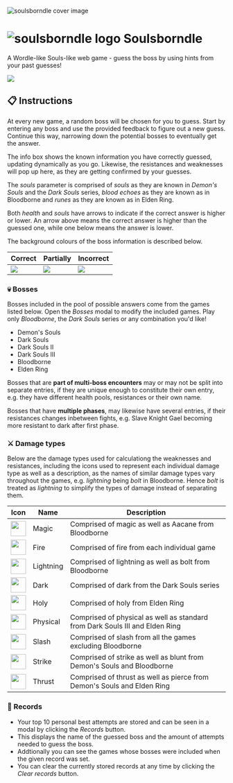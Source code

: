 ![soulsborndle cover image](https://github.com/malthesers/soulsborndle/blob/main/public/docs/readme-cover.png)

# ![soulsborndle logo](https://github.com/malthesers/soulsborndle/blob/main/public/favicon-32x32.png) Soulsborndle

A Wordle-like Souls-like web game - guess the boss by using hints from your past guesses!

[![](https://github.com/malthesers/soulsborndle/blob/main/public/docs/new-game-link.png)](https://malthesers.github.io/soulsborndle/)

## 📋 Instructions

At every new game, a random boss will be chosen for you to guess. Start by entering any boss and use the provided feedback to figure out a new guess. Continue this way, narrowing down the potential bosses to eventually get the answer.

The info box shows the known information you have correctly guessed, updating dynamically as you go. Likewise, the resistances and weaknesses will pop up here, as they are getting confirmed by your guesses.

The _souls_ parameter is comprised of _souls_ as they are known in _Demon's Souls_ and the _Dark Souls_ series, _blood echoes_ as they are known as in Bloodborne and _runes_ as they are known as in Elden Ring.

Both _health_ and _souls_ have arrows to indicate if the correct answer is higher or lower. An arrow above means the correct answer is higher than the guessed one, while one below means the answer is lower.

The background colours of the boss information is described below.

| Correct | Partially | Incorrect |
| - | - | - |
| <picture><img src="https://github.com/malthesers/soulsborndle/blob/main/public/docs/bg-incorrect.png"></picture> | <picture><img src="https://github.com/malthesers/soulsborndle/blob/main/public/docs/bg-partial.png"></picture> | <picture><img src="https://github.com/malthesers/soulsborndle/blob/main/public/docs/bg-correct.png"></picture> |

### 💀 Bosses

Bosses included in the pool of possible answers come from the games listed below. Open the _Bosses_ modal to modify the included games. Play only _Bloodborne_, the _Dark Souls_ series or any combination you'd like!

- Demon's Souls
- Dark Souls
- Dark Souls II
- Dark Souls III
- Bloodborne
- Elden Ring

Bosses that are **part of multi-boss encounters** may or may not be split into separate entries, if they are unique enough to constitute their own entry, e.g. they have different health pools, resistances or their own name.

Bosses that have **multiple phases**, may likewise have several entries, if their resistances changes inbetween fights, e.g. Slave Knight Gael becoming more resistant to dark after first phase.

### ⚔️ Damage types

Below are the damage types used for calculationg the weaknesses and resistances, including the icons used to represent each individual damage type as well as a description, as the names of similar damage types vary throughout the games, e.g. _lightning_ being _bolt_ in Bloodborne. Hence _bolt_ is treated as _lightning_ to simplify the types of damage instead of separating them.

| Icon | Name | Description |
| - | - | - |
| <img src="https://github.com/malthesers/soulsborndle/blob/main/public/icons/magic.svg" width="35" height="35">  | Magic | Comprised of magic as well as Aacane from Bloodborne |
| <img src="https://github.com/malthesers/soulsborndle/blob/main/public/icons/fire.svg" width="35" height="35">  | Fire | Comprised of fire from each individual game |
| <img src="https://github.com/malthesers/soulsborndle/blob/main/public/icons/lightning.svg" width="35" height="35">  | Lightning | Comprised of lightning as well as bolt from Bloodborne |
| <img src="https://github.com/malthesers/soulsborndle/blob/main/public/icons/dark.svg" width="35" height="35">  | Dark | Comprised of dark from the Dark Souls series |
| <img src="https://github.com/malthesers/soulsborndle/blob/main/public/icons/holy.svg" width="35" height="35">  | Holy | Comprised of holy from Elden Ring |
| <img src="https://github.com/malthesers/soulsborndle/blob/main/public/icons/physical.svg" width="35" height="35">  | Physical | Comprised of physical as well as standard from Dark Souls III and Elden Ring |
| <img src="https://github.com/malthesers/soulsborndle/blob/main/public/icons/slash.svg" width="35" height="35">  | Slash | Comprised of slash from all the games excluding Bloodborne |
| <img src="https://github.com/malthesers/soulsborndle/blob/main/public/icons/strike.svg" width="35" height="35">  | Strike | Comprised of strike as well as blunt from Demon's Souls and Bloodborne |
| <img src="https://github.com/malthesers/soulsborndle/blob/main/public/icons/thrust.svg" width="35" height="35">  | Thrust | Comprised of thrust as well as pierce from Demon's Souls and Elden Ring |

### 🥇 Records

- Your top 10 personal best attempts are stored and can be seen in a modal by clicking the _Records_ button.
- This displays the name of the guessed boss and the amount of attempts needed to guess the boss.
- Addtionally you can see the games whose bosses were included when the given record was set.
- You can clear the currently stored records at any time by clicking the _Clear records_ button.

